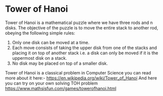 # Tower  of Hanoi

Tower of Hanoi is a mathematical puzzle where we have three rods and n disks. The objective of the puzzle is to move the entire stack to another rod, obeying the following simple rules:
1) Only one disk can be moved at a time.
2) Each move consists of taking the upper disk from one of the stacks and placing it on top of another stack i.e. a disk can only be moved if it is the uppermost disk on a stack.
3) No disk may be placed on top of a smaller disk.

Tower of Hanoi is a classical problem in Computer Science you can read more about it here:-
https://en.wikipedia.org/wiki/Tower_of_Hanoi
And here you can try on your own solving TOH problem
https://www.mathsisfun.com/games/towerofhanoi.html
